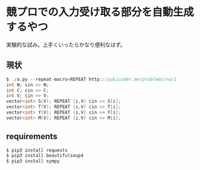 # 競プロでの入力受け取る部分を自動生成するやつ

実験的な試み。上手くいったらかなり便利なはず。

## 現状

``` c
$ ./a.py --repeat-macro=REPEAT http://yukicoder.me/problems/no/1
int N; cin >> N;
int C; cin >> C;
int V; cin >> V;
vector<int> S(V); REPEAT (i,V) cin >> S[i];
vector<int> T(V); REPEAT (i,V) cin >> T[i];
vector<int> Y(V); REPEAT (i,V) cin >> Y[i];
vector<int> M(V); REPEAT (i,V) cin >> M[i];
```

## requirements

``` sh
$ pip3 install requests
$ pip3 install beautifulsoup4
$ pip3 install sympy
```
